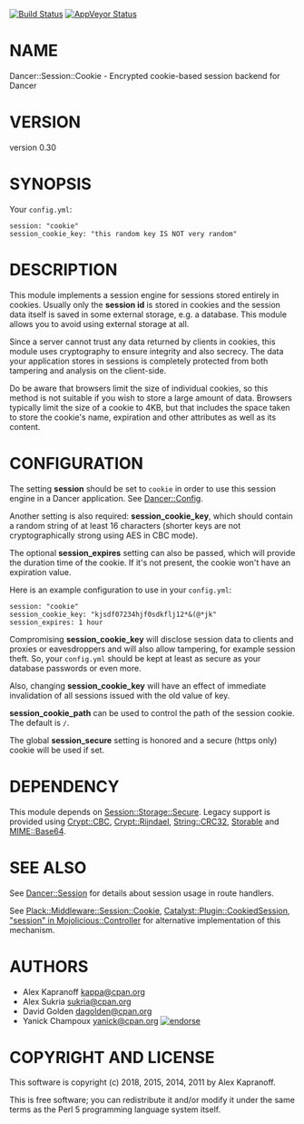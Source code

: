 [![Build Status](https://travis-ci.org/perldancer/Dancer-Session-Cookie.svg?branch=master)](https://travis-ci.org/perldancer/Dancer-Session-Cookie)
[![AppVeyor Status](https://ci.appveyor.com/api/projects/status/github/perldancer/Dancer-Session-Cookie?branch=master&svg=true)](https://ci.appveyor.com/project/perldancer/Dancer-Session-Cookie)

# NAME

Dancer::Session::Cookie - Encrypted cookie-based session backend for Dancer

# VERSION

version 0.30

# SYNOPSIS

Your `config.yml`:

```
session: "cookie"
session_cookie_key: "this random key IS NOT very random"
```

# DESCRIPTION

This module implements a session engine for sessions stored entirely
in cookies. Usually only the **session id** is stored in cookies and
the session data itself is saved in some external storage, e.g.
a database. This module allows you to avoid using external storage at
all.

Since a server cannot trust any data returned by clients in cookies, this
module uses cryptography to ensure integrity and also secrecy. The
data your application stores in sessions is completely protected from
both tampering and analysis on the client-side.

Do be aware that browsers limit the size of individual cookies, so this method
is not suitable if you wish to store a large amount of data.  Browsers typically
limit the size of a cookie to 4KB, but that includes the space taken to store
the cookie's name, expiration and other attributes as well as its content.

# CONFIGURATION

The setting **session** should be set to `cookie` in order to use this session
engine in a Dancer application. See [Dancer::Config](https://metacpan.org/pod/Dancer::Config).

Another setting is also required: **session\_cookie\_key**, which should
contain a random string of at least 16 characters (shorter keys are
not cryptographically strong using AES in CBC mode).

The optional **session\_expires** setting can also be passed,
which will provide the duration time of the cookie. If it's not present, the
cookie won't have an expiration value.

Here is an example configuration to use in your `config.yml`:

```
session: "cookie"
session_cookie_key: "kjsdf07234hjf0sdkflj12*&(@*jk"
session_expires: 1 hour
```

Compromising **session\_cookie\_key** will disclose session data to
clients and proxies or eavesdroppers and will also allow tampering,
for example session theft. So, your `config.yml` should be kept at
least as secure as your database passwords or even more.

Also, changing **session\_cookie\_key** will have an effect of immediate
invalidation of all sessions issued with the old value of key.

**session\_cookie\_path** can be used to control the path of the session
cookie.  The default is `/`.

The global **session\_secure** setting is honored and a secure (https
only) cookie will be used if set.

# DEPENDENCY

This module depends on [Session::Storage::Secure](https://metacpan.org/pod/Session::Storage::Secure).  Legacy support is provided
using [Crypt::CBC](https://metacpan.org/pod/Crypt::CBC), [Crypt::Rijndael](https://metacpan.org/pod/Crypt::Rijndael), [String::CRC32](https://metacpan.org/pod/String::CRC32), [Storable](https://metacpan.org/pod/Storable) and
[MIME::Base64](https://metacpan.org/pod/MIME::Base64).

# SEE ALSO

See [Dancer::Session](https://metacpan.org/pod/Dancer::Session) for details about session usage in route handlers.

See [Plack::Middleware::Session::Cookie](https://metacpan.org/pod/Plack::Middleware::Session::Cookie),
[Catalyst::Plugin::CookiedSession](https://metacpan.org/pod/Catalyst::Plugin::CookiedSession), ["session" in Mojolicious::Controller](https://metacpan.org/pod/Mojolicious::Controller#session) for alternative implementation of this mechanism.

# AUTHORS

- Alex Kapranoff <kappa@cpan.org>
- Alex Sukria <sukria@cpan.org>
- David Golden <dagolden@cpan.org>
- Yanick Champoux <yanick@cpan.org> [![endorse](http://api.coderwall.com/yanick/endorsecount.png)](http://coderwall.com/yanick)

# COPYRIGHT AND LICENSE

This software is copyright (c) 2018, 2015, 2014, 2011 by Alex Kapranoff.

This is free software; you can redistribute it and/or modify it under
the same terms as the Perl 5 programming language system itself.
